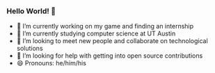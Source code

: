 ### Hello World! 👋

- 🔭 I’m currently working on my game and finding an internship
- 🌱 I’m currently studying computer science at UT Austin
- 👯 I’m looking to meet new people and collaborate on technological solutions
- 🤔 I’m looking for help with getting into open source contributions
- 😄 Pronouns: he/him/his
